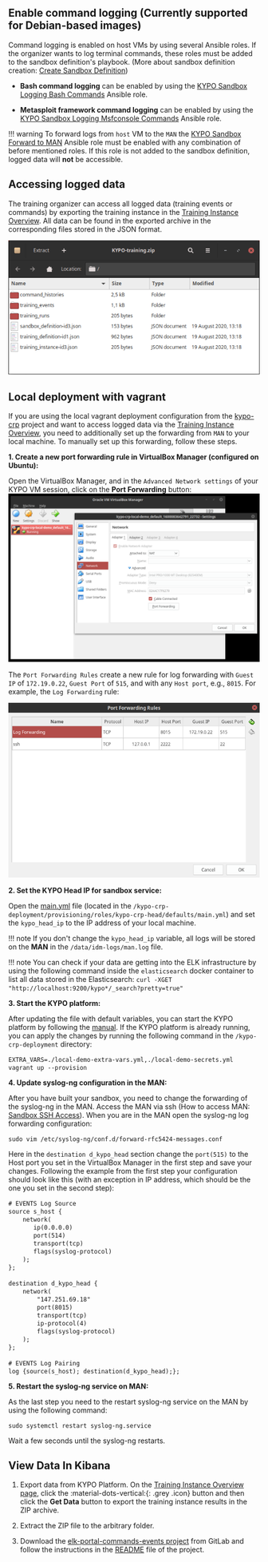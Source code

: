 ## Enable command logging (Currently supported for Debian-based images)
Command logging is enabled on host VMs by using several Ansible roles. If the organizer wants to log terminal commands, these roles must be added to the sandbox definition's playbook. (More about sandbox definition creation: [Create Sandbox Definition](../../../user-guide-basic/sandbox-agenda/sandbox-definition/#create-sandbox-definition))

* **Bash command logging** can be enabled by using the [KYPO Sandbox Logging Bash Commands](https://gitlab.ics.muni.cz/muni-kypo/ansible-roles/sandbox-logging-bash) Ansible role.

* **Metasploit framework command logging** can be enabled by using the [KYPO Sandbox Logging Msfconsole Commands](https://gitlab.ics.muni.cz/muni-kypo/ansible-roles/sandbox-logging-msf) Ansible role.

!!! warning
    To forward logs from `host` VM to the `MAN` the [KYPO Sandbox Forward to MAN](https://gitlab.ics.muni.cz/muni-kypo/ansible-roles/sandbox-logging-forward) Ansible role must be enabled with any combination of before mentioned roles. If this role is not added to the sandbox definition, logged data will **not** be accessible.

## Accessing logged data
The training organizer can access all logged data (training events or commands) by exporting the training instance in the [Training Instance Overview](../../../user-guide-basic/training-agenda/training-instance/#training-instance-overview). All data can be found in the exported archive in the corresponding files stored in the JSON format.

![Archive](../../img/extras/logging/accessed-logged-data-structure.png)


## Local deployment with vagrant

If you are using the local vagrant deployment configuration from the [kypo-crp](https://gitlab.ics.muni.cz/muni-kypo-crp/devops/kypo-crp-deployment) project and want to access logged data via the [Training Instance Overview](../../../user-guide-basic/training-agenda/training-instance/#training-instance-overview), you need to additionally set up the forwarding from `MAN` to your local machine. To manually set up this forwarding, follow these steps.


**1. Create a new port forwarding rule in VirtualBox Manager (configured on Ubuntu):**

Open the VirtualBox Manager, and in the `Advanced Network settings` of your KYPO VM session, click on the **Port Forwarding** button:
![VirtualBox settings](../../img/extras/logging/port-forwarding-rule.png)

The `Port Forwarding Rules` create a new rule for log forwarding with `Guest IP` of `172.19.0.22`, `Guest Port` of `515`, and with any `Host port`, e.g., `8015`. For example, the `Log Forwarding` rule:

![PortForwardingRules](../../img/extras/logging/port-forwarding-rule2.png)

**2. Set the KYPO Head IP for sandbox service:**

Open the [main.yml](https://gitlab.ics.muni.cz/muni-kypo-crp/devops/kypo-crp-deployment/-/blob/master/provisioning/roles/kypo-crp-head/defaults/main.yml) file (located in the `/kypo-crp-deployment/provisioning/roles/kypo-crp-head/defaults/main.yml`) and set the `kypo_head_ip` to the IP address of your local machine.

!!! note
    If you don't change the `kypo_head_ip` variable, all logs will be stored on the **MAN** in the `/data/idm-logs/man.log` file.

!!! note
    You can check if your data are getting into the ELK infrastructure by using the following command inside the `elasticsearch` docker container to list all data stored in the Elasticsearch:
    ```
    curl -XGET "http://localhost:9200/kypo*/_search?pretty=true"
    ```

**3. Start the KYPO platform:**

After updating the file with default variables, you can start the KYPO platform by following the [manual](https://gitlab.ics.muni.cz/muni-kypo-crp/devops/kypo-crp-deployment#run-vagrant-vm). If the KYPO platform is already running, you can apply the changes by running the following command in the `/kypo-crp-deployment` directory: 
```
EXTRA_VARS=./local-demo-extra-vars.yml,./local-demo-secrets.yml vagrant up --provision
```

**4. Update syslog-ng configuration in the MAN:**

After you have built your sandbox, you need to change the forwarding of the syslog-ng in the MAN. Access the MAN via ssh (How to access MAN: [Sandbox SSH Access](../../../user-guide-advanced/sandboxes/sandbox-access/)). When you are in the MAN open the syslog-ng log forwarding configuration:
```
sudo vim /etc/syslog-ng/conf.d/forward-rfc5424-messages.conf
```

Here in the `destination d_kypo_head` section change the `port(515)` to the Host port you set in the VirtualBox Manager in the first step and save your changes. Following the example from the first step your configuration should look like this (with an exception in IP address, which should be the one you set in the second step):
```
# EVENTS Log Source
source s_host {
    network(
       ip(0.0.0.0)
       port(514)
       transport(tcp)
       flags(syslog-protocol)
    );
};

destination d_kypo_head {
    network(
        "147.251.69.18"
        port(8015)
        transport(tcp)
        ip-protocol(4)
        flags(syslog-protocol)
    );
};

# EVENTS Log Pairing
log {source(s_host); destination(d_kypo_head);};
```

**5. Restart the syslog-ng service on MAN:**

As the last step you need to the restart syslog-ng service on the MAN by using the following command:

```
sudo systemctl restart syslog-ng.service
```

Wait a few seconds until the syslog-ng restarts.

## View Data In Kibana

1. Export data from KYPO Platform. On the [Training Instance Overview page](../../user-guide-basic/training-agenda/training-instance.md#training-instance-overview), click the :material-dots-vertical:{: .grey .icon} button and then click the **Get Data** button to export the training instance results in the ZIP archive. 

2. Extract the ZIP file to the arbitrary folder. 

3. Download the [elk-portal-commands-events project](https://gitlab.fi.muni.cz/cybersec/elk-la/elk-portal-commands-events) from GitLab and follow the instructions in the [README](https://gitlab.fi.muni.cz/cybersec/elk-la/elk-portal-commands-events/-/blob/master/README.md) file of the project.
